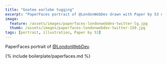 ```yaml
---
title: "Goatee earlobe tugging"
excerpt: "PaperFaces portrait of @LondonWebDev drawn with Paper by 53 on an iPad."
image: 
  feature: /assets/images/paperfaces-londonwebdev-twitter-lg.jpg
  thumb: /assets/images/paperfaces-londonwebdev-twitter-150.jpg
tags: [portrait, illustration, Paper by 53]
---
```


PaperFaces portrait of [@LondonWebDev](http://twitter.com/LondonWebDev).

{% include boilerplate/paperfaces.md %}